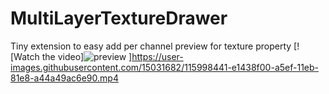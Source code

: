 # MultiLayerTextureDrawer
Tiny extension to easy add per channel preview for texture property
[![Watch the video]![preview](https://user-images.githubusercontent.com/15031682/115998606-adb53480-a5f0-11eb-937e-083d132cd534.png)
]https://user-images.githubusercontent.com/15031682/115998441-e1438f00-a5ef-11eb-81e8-a44a49ac6e90.mp4

